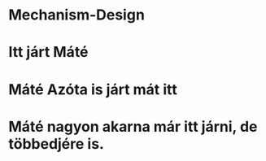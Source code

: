 # Mechanism-Design
# Itt járt Máté
# Máté Azóta is járt mát itt
# Máté nagyon akarna már itt járni, de többedjére is.